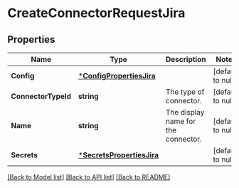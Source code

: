 # CreateConnectorRequestJira

## Properties
Name | Type | Description | Notes
------------ | ------------- | ------------- | -------------
**Config** | [***ConfigPropertiesJira**](config_properties_jira.md) |  | [default to null]
**ConnectorTypeId** | **string** | The type of connector. | [default to null]
**Name** | **string** | The display name for the connector. | [default to null]
**Secrets** | [***SecretsPropertiesJira**](secrets_properties_jira.md) |  | [default to null]

[[Back to Model list]](../README.md#documentation-for-models) [[Back to API list]](../README.md#documentation-for-api-endpoints) [[Back to README]](../README.md)

